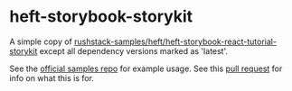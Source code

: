 # heft-storybook-storykit

A simple copy of [rushstack-samples/heft/heft-storybook-react-tutorial-storykit](https://github.com/microsoft/rushstack-samples/tree/main/heft/heft-storybook-react-tutorial-storyki) except all dependency versions marked as 'latest'.

See the [official samples repo](https://github.com/microsoft/rushstack-samples/tree/main/heft/heft-storybook-react-tutorial) for example usage.
See this [pull request](https://github.com/microsoft/rushstack/pull/2885) for info on what this is for.
